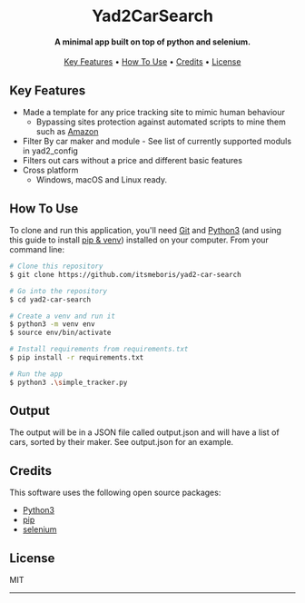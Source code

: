 <h1 align="center">
  <br>
  Yad2CarSearch
  <br>
</h1>

<h4 align="center">A minimal app built on top of python and selenium.</h4>

<p align="center">
  <a href="#key-features">Key Features</a> •
  <a href="#how-to-use">How To Use</a> •
  <a href="#credits">Credits</a> •
  <a href="#license">License</a>
</p>

## Key Features

* Made a template for any price tracking site to mimic human behaviour
  - Bypassing sites protection against automated scripts to mine them such as [Amazon](https://www.amazon.com/)
* Filter By car maker and module - See list of currently supported moduls in yad2_config
* Filters out cars without a price and different basic features
* Cross platform
  - Windows, macOS and Linux ready.

## How To Use

To clone and run this application, you'll need [Git](https://git-scm.com) and [Python3](https://www.python.org/download/releases/3.0/) (and using this guide to install [pip & venv](https://packaging.python.org/guides/installing-using-pip-and-virtual-environments/)) installed on your computer. From your command line:

```bash
# Clone this repository
$ git clone https://github.com/itsmeboris/yad2-car-search

# Go into the repository
$ cd yad2-car-search

# Create a venv and run it
$ python3 -m venv env
$ source env/bin/activate

# Install requirements from requirements.txt
$ pip install -r requirements.txt

# Run the app
$ python3 .\simple_tracker.py
```

## Output

The output will be in a JSON file called output.json and will have a list of cars, sorted by their maker. See output.json for an example.

## Credits

This software uses the following open source packages:

- [Python3](https://www.python.org/download/releases/3.0/)
- [pip](https://pypi.org/project/pip/)
- [selenium](https://www.selenium.dev/)

## License

MIT

---
